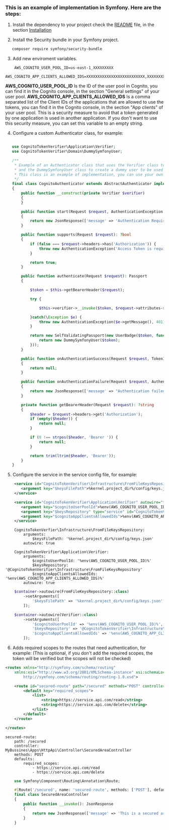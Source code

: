 ### This is an example of implementation in Symfony. Here are the steps:

1. Install the dependency to your project check the [README](../README.md) file, in the section [Installation](../README.md#installation)

2. Install the Security bundle in your Symfony project.

```BASH
   composer require symfony/security-bundle
```

3. Add new enviroment variables.

```CONF
    AWS_COGNITO_USER_POOL_ID=us-east-1_XXXXXXXXX
    AWS_COGNITO_APP_CLIENTS_ALLOWED_IDS=XXXXXXXXXXXXXXXXXXXXXXXXXX,XXXXXXXXXXXXXXXXXXXXXXXXXX
```

**AWS_COGNITO_USER_POOL_ID** Is the ID of the user pool in Cognito, you can find it in the Cognito console, in the section "General settings" of your user pool.
**AWS_COGNITO_APP_CLIENTS_ALLOWED_IDS** Is a comma separated list of the Client IDs of the applications that are allowed to use the tokens, you can find it in the Cognito console, in the section "App clients" of your user pool. This is a security measure to avoid that a token generated by one application is used in another application. If you don't want to use this security measure, you can set this variable to an empty string.

4. Configure a custom Authenticator class, for example:

```PHP

   use CognitoTokenVerifier\Application\Verifier;
   use CognitoTokenVerifier\Domain\DummySymfonyUser;

   /**
    * Example of an Authenticator class that uses the Verifier class to verify the token
    * and the DummySymfonyUser class to create a dummy user to be used in the Symfony security system
    * This class is an example of implementation, you can use your own classes to verify the token and create the user
    */
   final class CognitoAuthenticator extends AbstractAuthenticator implements AuthenticationEntryPointInterface
   {
       public function __construct(private Verifier $verifier)
       {
       }

       public function start(Request $request, AuthenticationException $authException = null): JsonResponse
       {
           return new JsonResponse(['message' => 'Authentication Required'], 401);
       }

       public function supports(Request $request): ?bool
       {
           if (false === $request->headers->has('Authorization')) {
               throw new AuthenticationException('Access Token is required', 401);
           }

           return true;
       }

       public function authenticate(Request $request): Passport
       {

           $token = $this->getBearerHeader($request);

           try {

               $this->verifier->__invoke($token, $request->attributes->get('required_scopes'));

           }catch(\Exception $e) {
               throw new AuthenticationException($e->getMessage(), 401);
           }

           return new SelfValidatingPassport(new UserBadge($token, function ($token) {
               return new DummySymfonyUser($token);
           }));
       }

       public function onAuthenticationSuccess(Request $request, TokenInterface $token, string $firewallName): ?Response
       {
           return null;
       }

       public function onAuthenticationFailure(Request $request, AuthenticationException $exception): ?JsonResponse
       {
           return new JsonResponse(['message' => "Authentication failed"], 401);
       }

       private function getBearerHeader(Request $request): ?string
       {
           $header = $request->headers->get('Authorization');
           if (empty($header)) {
               return null;
           }

           if (0 !== strpos($header, 'Bearer ')) {
               return null;
           }

           return trim(ltrim($header, 'Bearer'));
       }
   }
```

5. Configure the service in the service config file, for example:

```XML
    <service id="CognitoTokenVerifier\Infrastructure\FromFileKeysRepository" autowire="true">
       <argument key="$keysFilePath">%kernel.project_dir%/config/keys.json</argument>
    </service>

    <service id="CognitoTokenVerifier\Application\Verifier" autowire="true">
       <argument key="$cognitoUserPoolId">%env(AWS_COGNITO_USER_POOL_ID)%</argument>
       <argument key="$keysRepository" type="service" id="CognitoTokenVerifier\Infrastructure\FromFileKeysRepository"/>
       <argument key="$cognitoAppClientsAllowedIds">%env(AWS_COGNITO_APP_CLIENTS_ALLOWED_IDS)%</argument>
    </service>

```

```YML
    CognitoTokenVerfier\Infrastructure\FromFileKeysRepository:
        arguments:
            $keysFilePath: '%kernel.project_dir%/config/keys.json'
        autowire: true

    CognitoTokenVerifier\Application\Verifier:
        arguments:
            $cognitoUserPoolId: '%env(AWS_COGNITO_USER_POOL_ID)%'
            $keysRepository: '@CognitoTokenVerifier\Infrastructure\FromFileKeysRepository'
            $cognitoAppClientsAllowedIds: '%env(AWS_COGNITO_APP_CLIENTS_ALLOWED_IDS)%'
        autowire: true

```

```PHP
    $container->autowire(FromFileKeysRepository::class)
        ->setArguments([
            '$keysFilePath' => '%kernel.project_dir%/config/keys.json'
        ]);

    $container->autowire(Verifier::class)
        ->setArguments([
            '$cognitoUserPoolId' => '%env(AWS_COGNITO_USER_POOL_ID)%',
            '$keysRepository' => '@CognitoTokenVerifier\Infrastructure\FromFileKeysRepository',
            '$cognitoAppClientsAllowedIds' => '%env(AWS_COGNITO_APP_CLIENTS_ALLOWED_IDS)%'
        ]);

```

6. Adds required scopes to the routes that need authentication, for example: (This is optional, if you don't add the required scopes, the token will be verified but the scopes will not be checked)

```XML
<routes xmlns="http://symfony.com/schema/routing"
    xmlns:xsi="http://www.w3.org/2001/XMLSchema-instance" xsi:schemaLocation="http://symfony.com/schema/routing
        http://symfony.com/schema/routing/routing-1.0.xsd">

    <route id="secured-route" path="/secured" methods="POST" controller="MyBussines\Apps\HttpApi\Controller\SecuredAreaController">
        <default key="required_scopes">
            <list>
                <string>https://service.api.com/read</string>
                <string>https://service.api.com/delete</string>
            </list>
        </default>
    </route>

</routes>
```

```YML
secured-route:
    path: /secured
    controller: MyBussines\Apps\HttpApi\Controller\SecuredAreaController
    methods: POST
    defaults:
        required_scopes:
            - https://service.api.com/read
            - https://service.api.com/delete
```

```PHP
    use Symfony\Component\Routing\Annotation\Route;

    #[Route('/secured', name: 'secured-route', methods: ['POST'], defaults: ['required_scopes' => ['https://service.api.com/read', 'https://service.api.com/delete']])]
    final class SecuredAreaController
    {
        public function __invoke(): JsonResponse
        {
            return new JsonResponse(['message' => 'This is a secured area']);
        }
    }
```
